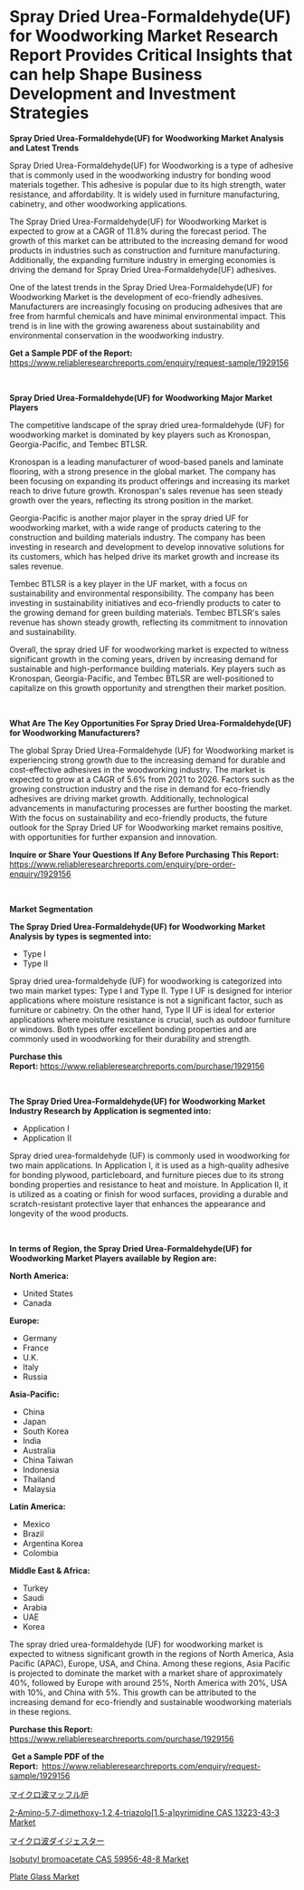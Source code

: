 <p><h1>Spray Dried Urea-Formaldehyde(UF) for Woodworking Market Research Report Provides Critical Insights that can help Shape Business Development and Investment Strategies</h1></p><p><strong>Spray Dried Urea-Formaldehyde(UF) for Woodworking Market Analysis and Latest Trends</strong></p>
<p><p>Spray Dried Urea-Formaldehyde(UF) for Woodworking is a type of adhesive that is commonly used in the woodworking industry for bonding wood materials together. This adhesive is popular due to its high strength, water resistance, and affordability. It is widely used in furniture manufacturing, cabinetry, and other woodworking applications.</p><p>The Spray Dried Urea-Formaldehyde(UF) for Woodworking Market is expected to grow at a CAGR of 11.8% during the forecast period. The growth of this market can be attributed to the increasing demand for wood products in industries such as construction and furniture manufacturing. Additionally, the expanding furniture industry in emerging economies is driving the demand for Spray Dried Urea-Formaldehyde(UF) adhesives.</p><p>One of the latest trends in the Spray Dried Urea-Formaldehyde(UF) for Woodworking Market is the development of eco-friendly adhesives. Manufacturers are increasingly focusing on producing adhesives that are free from harmful chemicals and have minimal environmental impact. This trend is in line with the growing awareness about sustainability and environmental conservation in the woodworking industry.</p></p>
<p><strong>Get a Sample PDF of the Report:&nbsp;</strong> <a href="https://www.reliableresearchreports.com/enquiry/request-sample/1929156">https://www.reliableresearchreports.com/enquiry/request-sample/1929156</a></p>
<p>&nbsp;</p>
<p><strong>Spray Dried Urea-Formaldehyde(UF) for Woodworking Major Market Players</strong></p>
<p><p>The competitive landscape of the spray dried urea-formaldehyde (UF) for woodworking market is dominated by key players such as Kronospan, Georgia-Pacific, and Tembec BTLSR. </p><p>Kronospan is a leading manufacturer of wood-based panels and laminate flooring, with a strong presence in the global market. The company has been focusing on expanding its product offerings and increasing its market reach to drive future growth. Kronospan's sales revenue has seen steady growth over the years, reflecting its strong position in the market.</p><p>Georgia-Pacific is another major player in the spray dried UF for woodworking market, with a wide range of products catering to the construction and building materials industry. The company has been investing in research and development to develop innovative solutions for its customers, which has helped drive its market growth and increase its sales revenue.</p><p>Tembec BTLSR is a key player in the UF market, with a focus on sustainability and environmental responsibility. The company has been investing in sustainability initiatives and eco-friendly products to cater to the growing demand for green building materials. Tembec BTLSR's sales revenue has shown steady growth, reflecting its commitment to innovation and sustainability.</p><p>Overall, the spray dried UF for woodworking market is expected to witness significant growth in the coming years, driven by increasing demand for sustainable and high-performance building materials. Key players such as Kronospan, Georgia-Pacific, and Tembec BTLSR are well-positioned to capitalize on this growth opportunity and strengthen their market position.</p></p>
<p>&nbsp;</p>
<p><strong>What Are The Key Opportunities For Spray Dried Urea-Formaldehyde(UF) for Woodworking Manufacturers?</strong></p>
<p><p>The global Spray Dried Urea-Formaldehyde (UF) for Woodworking market is experiencing strong growth due to the increasing demand for durable and cost-effective adhesives in the woodworking industry. The market is expected to grow at a CAGR of 5.6% from 2021 to 2026. Factors such as the growing construction industry and the rise in demand for eco-friendly adhesives are driving market growth. Additionally, technological advancements in manufacturing processes are further boosting the market. With the focus on sustainability and eco-friendly products, the future outlook for the Spray Dried UF for Woodworking market remains positive, with opportunities for further expansion and innovation.</p></p>
<p><strong>Inquire or Share Your Questions If Any Before Purchasing This Report:</strong> <a href="https://www.reliableresearchreports.com/enquiry/pre-order-enquiry/1929156">https://www.reliableresearchreports.com/enquiry/pre-order-enquiry/1929156</a></p>
<p>&nbsp;</p>
<p><strong>Market Segmentation</strong></p>
<p><strong>The Spray Dried Urea-Formaldehyde(UF) for Woodworking Market Analysis by types is segmented into:</strong></p>
<p><ul><li>Type I</li><li>Type II</li></ul></p>
<p><p>Spray dried urea-formaldehyde (UF) for woodworking is categorized into two main market types: Type I and Type II. Type I UF is designed for interior applications where moisture resistance is not a significant factor, such as furniture or cabinetry. On the other hand, Type II UF is ideal for exterior applications where moisture resistance is crucial, such as outdoor furniture or windows. Both types offer excellent bonding properties and are commonly used in woodworking for their durability and strength.</p></p>
<p><strong>Purchase this Report:&nbsp;</strong><a href="https://www.reliableresearchreports.com/purchase/1929156">https://www.reliableresearchreports.com/purchase/1929156</a></p>
<p>&nbsp;</p>
<p><strong>The Spray Dried Urea-Formaldehyde(UF) for Woodworking Market Industry Research by Application is segmented into:</strong></p>
<p><ul><li>Application I</li><li>Application II</li></ul></p>
<p><p>Spray dried urea-formaldehyde (UF) is commonly used in woodworking for two main applications. In Application I, it is used as a high-quality adhesive for bonding plywood, particleboard, and furniture pieces due to its strong bonding properties and resistance to heat and moisture. In Application II, it is utilized as a coating or finish for wood surfaces, providing a durable and scratch-resistant protective layer that enhances the appearance and longevity of the wood products.</p></p>
<p>&nbsp;</p>
<p><strong>In terms of Region, the Spray Dried Urea-Formaldehyde(UF) for Woodworking Market Players available by Region are:</strong></p>
<p>
    <p> <strong> North America: </strong>
        <ul>
            <li>United States</li>
            <li>Canada</li>
        </ul>
        </p> 
    <p> <strong> Europe: </strong>
        <ul>
            <li>Germany</li>
            <li>France</li>
            <li>U.K.</li>
            <li>Italy</li>
            <li>Russia</li>
        </ul>
        </p> 
    <p> <strong> Asia-Pacific: </strong>
        <ul>
            <li>China</li>
            <li>Japan</li>
            <li>South Korea</li>
            <li>India</li>
            <li>Australia</li>
            <li>China Taiwan</li>
            <li>Indonesia</li>
            <li>Thailand</li>
            <li>Malaysia</li>
        </ul>
        </p> 
    <p> <strong> Latin America: </strong>
        <ul>
            <li>Mexico</li>
            <li>Brazil</li>
            <li>Argentina Korea</li>
            <li>Colombia</li>
        </ul>
        </p> 
    <p> <strong> Middle East & Africa: </strong>
        <ul>
            <li>Turkey</li>
            <li>Saudi</li>
            <li>Arabia</li>
            <li>UAE</li>
            <li>Korea</li>
        </ul>
    </p>
    </p>
<p><p>The spray dried urea-formaldehyde (UF) for woodworking market is expected to witness significant growth in the regions of North America, Asia Pacific (APAC), Europe, USA, and China. Among these regions, Asia Pacific is projected to dominate the market with a market share of approximately 40%, followed by Europe with around 25%, North America with 20%, USA with 10%, and China with 5%. This growth can be attributed to the increasing demand for eco-friendly and sustainable woodworking materials in these regions.</p></p>
<p><strong>Purchase this Report: </strong><a href="https://www.reliableresearchreports.com/purchase/1929156">https://www.reliableresearchreports.com/purchase/1929156</a></p>
<p>&nbsp;<strong>Get a Sample PDF of the Report:&nbsp;&nbsp;</strong><a href="https://www.reliableresearchreports.com/enquiry/request-sample/1929156">https://www.reliableresearchreports.com/enquiry/request-sample/1929156</a></p>
<p><strong></strong></p>
<p><p><a href="https://medium.com/@dathomson6534/%E3%83%9E%E3%82%A4%E3%82%AF%E3%83%AD%E6%B3%A2%E3%83%9E%E3%83%83%E3%83%95%E3%83%AB%E7%82%89%E5%B8%82%E5%A0%B4%E3%81%AE%E5%88%86%E6%9E%90-%E3%82%B0%E3%83%AD%E3%83%BC%E3%83%90%E3%83%AB%E7%94%A3%E6%A5%AD%E3%81%AE%E8%A6%8B%E9%80%9A%E3%81%97%E3%81%A8%E4%BA%88%E6%B8%AC-2024%E5%B9%B4%E3%81%8B%E3%82%892031%E5%B9%B4-9c0abacbd272">マイクロ波マッフル炉</a></p><p><a href="https://lydian-appliance-61d.notion.site/2-Amino-5-7-dimethoxy-1-2-4-triazolo-1-5-a-pyrimidine-CAS-13223-43-3-Market-Offers-Provide-Insightfu-766ecc833ba3415f8fea5b5d0283db67">2-Amino-5,7-dimethoxy-1,2,4-triazolo[1,5-a]pyrimidine CAS 13223-43-3 Market</a></p><p><a href="https://medium.com/@dathomson6534/%E3%83%9E%E3%82%A4%E3%82%AF%E3%83%AD%E3%82%A6%E3%82%A7%E3%83%BC%E3%83%96%E3%82%B8%E3%82%A7%E3%82%B9%E3%82%BF%E3%83%BC%E5%B8%82%E5%A0%B4%E3%81%AE%E5%88%86%E6%9E%90-%E3%82%B0%E3%83%AD%E3%83%BC%E3%83%90%E3%83%AB%E7%94%A3%E6%A5%AD%E3%81%AE%E8%A6%8B%E9%80%9A%E3%81%97%E3%81%A8%E4%BA%88%E6%B8%AC-2024%E5%B9%B4%E3%81%8B%E3%82%892031%E5%B9%B4-252bf39d62ac">マイクロ波ダイジェスター</a></p><p><a href="https://summer-dogwood-3e9.notion.site/Isobutyl-bromoacetate-CAS-59956-48-8-Market-Size-Evaluating-its-Market-Trends-Growth-and-Projecti-515820a845574500a537c2ca213714ff">Isobutyl bromoacetate CAS 59956-48-8 Market</a></p><p><a href="https://view.publitas.com/reportprime-1/decoding-the-plate-glass-market-a-deep-dive-into-the-latest-market-trends-market-segmentation-and-competitive-analysis/">Plate Glass Market</a></p></p>